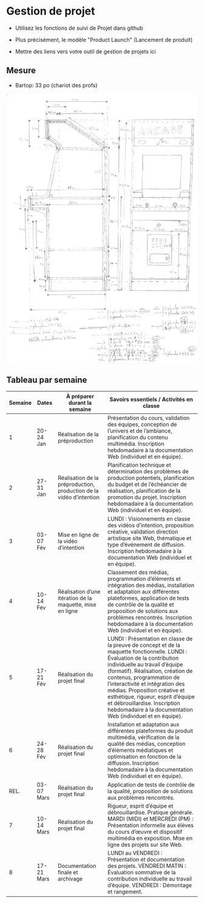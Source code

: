 # Gestion de projet

* Utilisez les fonctions de suivi de Projet dans github

* Plus précisément, le modèle "Product Launch" (Lancement de produit) 

* Mettre des liens vers votre outil de gestion de projets ici

## Mesure
* Bartop: 33 po (chariot des profs)

![plan](/img/plan_arcade.png)


## Tableau par semaine

| Semaine | Dates          | À préparer durant la semaine                           | Savoirs essentiels / Activités en classe |
|---------|---------------|-------------------------------------------------|---------------------------------|
| 1       | 20-24 Jan     | Réalisation de la préproduction                  | Présentation du cours, validation des équipes, conception de l’univers et de l’ambiance, planification du contenu multimédia. Inscription hebdomadaire à la documentation Web (individuel et en équipe). |
| 2       | 27-31 Jan     | Réalisation de la préproduction, production de la vidéo d’intention | Planification technique et détermination des problèmes de production potentiels, planification du budget et de l’échéancier de réalisation, planification de la promotion du projet. Inscription hebdomadaire à la documentation Web (individuel et en équipe). |
| 3       | 03-07 Fév     | Mise en ligne de la vidéo d’intention           | LUNDI : Visionnements en classe des vidéos d’intention, proposition créative, validation direction artistique site Web, thématique et type d’événement de diffusion. Inscription hebdomadaire à la documentation Web (individuel et en équipe). |
| 4       | 10-14 Fév     | Réalisation d’une itération de la maquette, mise en ligne | Classement des médias, programmation d’éléments et intégration des médias, installation et adaptation aux différentes plateformes, application de tests de contrôle de la qualité et proposition de solutions aux problèmes rencontrés. Inscription hebdomadaire à la documentation Web (individuel et en équipe). |
| 5       | 17-21 Fév     | Réalisation du projet final                     | LUNDI : Présentation en classe de la preuve de concept et de la maquette fonctionnelle. LUNDI : Évaluation de la contribution individuelle au travail d’équipe (formatif). Réalisation, création de contenus, programmation de l’interactivité et intégration des médias. Proposition créative et esthétique, rigueur, esprit d’équipe et débrouillardise. Inscription hebdomadaire à la documentation Web (individuel et en équipe). |
| 6       | 24-28 Fév     | Réalisation du projet final                     | Installation et adaptation aux différentes plateformes du produit multimédia, vérification de la qualité des médias, conception d’éléments médiatiques et optimisation en fonction de la diffusion. Inscription hebdomadaire à la documentation Web (individuel et en équipe). |
| REL.    | 03-07 Mars    | Réalisation du projet final                     | Application de tests de contrôle de la qualité, proposition de solutions aux problèmes rencontrés. |
| 7       | 10-14 Mars    | Réalisation du projet final                     | Rigueur, esprit d’équipe et débrouillardise. Pratique générale. MARDI (MIDI) et MERCREDI (PM) : Présentation informelle aux élèves du cours d’œuvre et dispositif multimédia en exposition. Mise en ligne des projets sur site Web. |
| 8       | 17-21 Mars    | Documentation finale et archivage               | LUNDI au VENDREDI : Présentation et documentation des projets. VENDREDI MATIN : Évaluation sommative de la contribution individuelle au travail d’équipe. VENDREDI : Démontage et rangement. |


